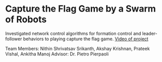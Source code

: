 # Capture the Flag Game by a Swarm of Robots
Investigated network control algorithms for formation control and leader-follower behaviors to playing capture the flag game. 
[Video of project](https://www.youtube.com/watch?v=ZAj0yj7iQ5Q)

Team Members: Nithin Shrivatsav Srikanth, Akshay Krishnan, Prateek Vishal, Ankitha Manoj
Advisor: Dr. Pietro Pierpaoli 
